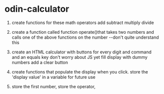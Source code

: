 # odin-calculator
1) create functions for these math operators 
add
subtract
multiply
divide

2) create a function called function operate()that takes two numbers
and calls one of the above functions on the number
--don't quite understand this

3) create an HTML calculator with buttons for every digit and command
and an equals key
don't worry about JS yet
fill display with dummy numbers
add a clear button 

4) create functions that populate the display when you click.
store the 'display value' in a variable for future use

5) store the first number,
    store the operator, 
    